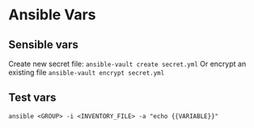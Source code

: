 # Ansible Vars

## Sensible vars
Create new secret file: `ansible-vault create secret.yml`
Or encrypt an existing file `ansible-vault encrypt secret.yml`

## Test vars
`ansible <GROUP> -i <INVENTORY_FILE> -a "echo {{VARIABLE}}"`